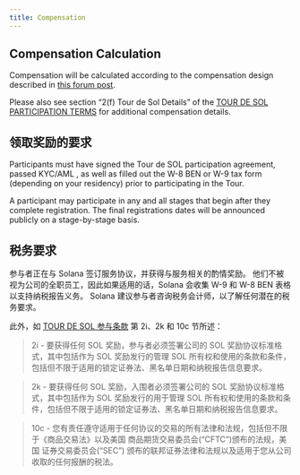 ```yaml
---
title: Compensation
---
```


## Compensation Calculation

Compensation will be calculated according to the compensation design described in [this forum post](https://forums.solana.com/t/tour-de-sol-updates-to-tour-de-sol-and-bug-bounty-compensation-structure/1132).

Please also see section “2\(f\) Tour de Sol Details” of the [TOUR DE SOL PARTICIPATION TERMS](https://drive.google.com/file/d/15ueLG6VJoQ5Hx4rnpjFeuL3pG5DbrBbE/view) for additional compensation details.

## 领取奖励的要求

Participants must have signed the Tour de SOL participation agreement, passed KYC/AML , as well as filled out the W-8 BEN or W-9 tax form \(depending on your residency\) prior to participating in the Tour.

A participant may participate in any and all stages that begin after they complete registration. The final registrations dates will be announced publicly on a stage-by-stage basis.

## 税务要求

参与者正在与 Solana 签订服务协议，并获得与服务相关的酌情奖励。 他们不被视为公司的全职员工，因此如果适用的话，Solana 会收集 W-9 和 W-8 BEN 表格以支持纳税报告义务。 Solana 建议参与者咨询税务会计师，以了解任何潜在的税务要求。

此外，如 [TOUR DE SOL 参与条款](https://drive.google.com/file/d/15ueLG6VJoQ5Hx4rnpjFeuL3pG5DbrBbE/view) 第 2i、2k 和 10c 节所述：

> 2i - 要获得任何 SOL 奖励，参与者必须签署公司的 SOL 奖励协议标准格式，其中包括作为 SOL 奖励发行的管理 SOL 所有权和使用的条款和条件，包括但不限于适用的锁定证券法、黑名单日期和纳税报告信息要求。

> 2k - 要获得任何 SOL 奖励，入围者必须签署公司的 SOL 奖励协议标准格式，其中包括作为 SOL 奖励发行的用于管理 SOL 所有权和使用的条款和条件，包括但不限于适用的锁定证券法、黑名单日期和纳税报告信息要求。

> 10c - 您有责任遵守适用于任何协议的交易的所有法律和法规，包括但不限于《商品交易法》以及美国 商品期货交易委员会\(“CFTC”\)颁布的法规，美国 证券交易委员会\(“SEC”\) 颁布的联邦证券法律和法规以及适用于您从公司收取的任何报酬的税法。
